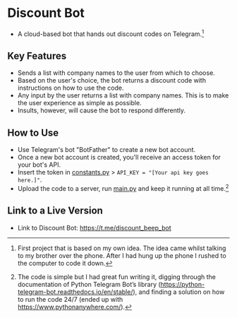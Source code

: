 # Discount Bot
- A cloud-based bot that hands out discount codes on Telegram.[^1]

## Key Features
- Sends a list with company names to the user from which to choose.
- Based on the user's choice, the bot returns a discount code with instructions on how to use the code.
- Any input by the user returns a list with company names. This is to make the user experience as simple as possible.
- Insults, however, will cause the bot to respond differently.

## How to Use
- Use Telegram's bot "BotFather" to create a new bot account.
- Once a new bot account is created, you'll receive an access token for your bot's API.
- Insert the token in [constants.py](https://github.com/Tomislav-Mi/DiscountBot/blob/main/constants.py) > ```API_KEY = "[Your api key goes here.]"```.
- Upload the code to a server, run [main.py](https://github.com/Tomislav-Mi/DiscountBot/blob/main/main.py) and keep it running at all time.[^2]

## Link to a Live Version
- Link to Discount Bot: https://t.me/discount_beep_bot



[^1]: First project that is based on my own idea. The idea came whilst talking to my brother over the phone. After I had hung up the phone I rushed to the computer to code it down. 
[^2]: The code is simple but I had great fun writing it, digging through the documentation of Python Telegram Bot’s library (https://python-telegram-bot.readthedocs.io/en/stable/), and finding a solution on how to run the code 24/7 (ended up with https://www.pythonanywhere.com/).
